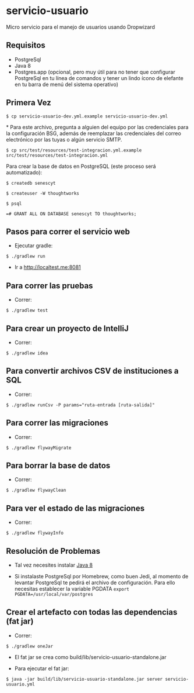 # servicio-usuario

Micro servicio para el manejo de usuarios usando Dropwizard

## Requisitos
- PostgreSql
- Java 8
- Postgres.app (opcional, pero muy útil para no tener que configurar PostgreSql en tu línea de comandos y tener un lindo ícono de elefante en tu barra de menú del sistema operativo)

## Primera Vez

```
$ cp servicio-usuario-dev.yml.example servicio-usuario-dev.yml
```
\* Para este archivo, pregunta a alguien del equipo por las credenciales para la configuración BSG, además de reemplazar las credenciales del correo electrónico por las tuyas o algún servicio SMTP.

```
$ cp src/test/resources/test-integracion.yml.example src/test/resources/test-integracion.yml
```

Para crear la base de datos en PostgreSQL (este proceso será automatizado):
```
$ createdb senescyt

$ createuser -W thoughtworks

$ psql

=# GRANT ALL ON DATABASE senescyt TO thoughtworks;
```

## Pasos para correr el servicio web

- Ejecutar gradle:

```
$ ./gradlew run
```

- Ir a <http://localtest.me:8081>


## Para correr las pruebas

- Correr:

```
$ ./gradlew test
```

## Para crear un proyecto de IntelliJ

- Correr:

```
$ ./gradlew idea
```

## Para convertir archivos CSV de instituciones a SQL

- Correr:

```
$ ./gradlew runCsv -P params="ruta-entrada [ruta-salida]"
```

## Para correr las migraciones

- Correr:

```
$ ./gradlew flywayMigrate
```

## Para borrar la base de datos

- Correr:

```
$ ./gradlew flywayClean
```

## Para ver el estado de las migraciones

- Correr:

```
$ ./gradlew flywayInfo
```


Resolución de Problemas
----------------

- Tal vez necesites instalar [Java 8](http://www.oracle.com/technetwork/java/javase/downloads/jdk8-downloads-2133151.html)

- Si instalaste PostgreSql por Homebrew, como buen Jedi, al momento de levantar PostgreSql te pedirá el archivo de configuración. Para ello necesitas establecer la variable PGDATA
```export PGDATA=/usr/local/var/postgres```

Crear el artefacto con todas las dependencias (fat jar)
---------------

- Correr:

```
$ ./gradlew oneJar
```

- El fat jar se crea como build/lib/servicio-usuario-standalone.jar

- Para ejecutar el fat jar:

```
$ java -jar build/lib/servicio-usuario-standalone.jar server servicio-usuario.yml
```
